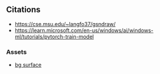 ## Citations
- https://cse.msu.edu/~langfo37/gsndraw/
- https://learn.microsoft.com/en-us/windows/ai/windows-ml/tutorials/pytorch-train-model

### Assets
- [bg surface](https://www.google.com/https%3A%2F%2Fforum.flightgear.org%2Fviewtopic.php%3Ff%3D5%26t%3D37950)